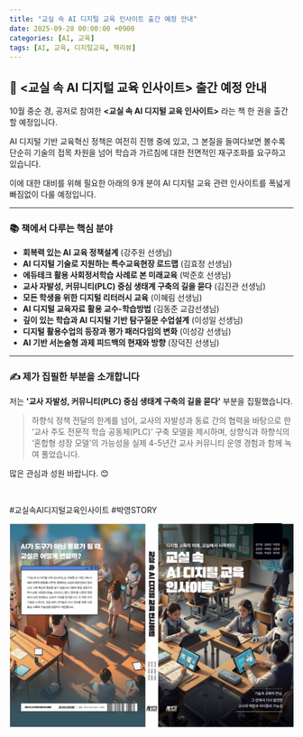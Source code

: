 ```yaml
---
title: "교실 속 AI 디지털 교육 인사이트 출간 예정 안내"
date: 2025-09-28 00:00:00 +0900
categories: [AI, 교육]
tags: [AI, 교육, 디지털교육, 책리뷰]
---
```


## 📢 <교실 속 AI 디지털 교육 인사이트> 출간 예정 안내

10월 중순 경, 공저로 참여한 **<교실 속 AI 디지털 교육 인사이트>** 라는 책 한 권을 출간할 예정입니다.

AI 디지털 기반 교육혁신 정책은 여전히 진행 중에 있고, 그 본질을 들여다보면 볼수록 단순히 기술의 접목 차원을 넘어 학습과 가르침에 대한 전면적인 재구조화를 요구하고 있습니다.

이에 대한 대비를 위해 필요한 아래의 9개 분야 AI 디지털 교육 관련 인사이트를 폭넓게 빠짐없이 다룰 예정입니다.

---

### 📚 책에서 다루는 핵심 분야

* **회복력 있는 AI 교육 정책설계** (강주원 선생님)
* **AI 디지털 기술로 지원하는 특수교육현장 로드맵** (김효정 선생님)
* **에듀테크 활용 사회정서학습 사례로 본 미래교육** (박준호 선생님)
* **교사 자발성, 커뮤니티(PLC) 중심 생태계 구축의 길을 묻다** (김진관 선생님)
* **모든 학생을 위한 디지털 리터러시 교육** (이혜림 선생님)
* **AI 디지털 교육자료 활용 교수-학습방법** (김동준 교감선생님)
* **깊이 있는 학습과 AI 디지털 기반 탐구질문 수업설계** (이성일 선생님)
* **디지털 활용수업의 등장과 평가 패러다임의 변화** (이성강 선생님)
* **AI 기반 서논술형 과제 피드백의 현재와 방향** (장덕진 선생님)

---

### ✍️ 제가 집필한 부분을 소개합니다

저는 **'교사 자발성, 커뮤니티(PLC) 중심 생태계 구축의 길을 묻다'** 부분을 집필했습니다.

> 하향식 정책 전달의 한계를 넘어, 교사의 자발성과 동료 간의 협력을 바탕으로 한 ‘교사 주도 전문적 학습 공동체(PLC)’ 구축 모델을 제시하며, 상향식과 하향식의 ‘혼합형 성장 모델’의 가능성을 실제 4-5년간 교사 커뮤니티 운영 경험과 함께 녹여 풀었습니다.

많은 관심과 성원 바랍니다. 😊

<br>

#교실속AI디지털교육인사이트 #박영STORY

![책표지](/assets/Book-page.jpg)
